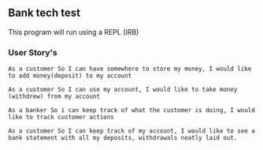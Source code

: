 ## Bank tech test

 This program will run using a REPL (IRB)

 ### User Story's

 `As a customer
 So I can have somewhere to store my money,
 I would like to add money(deposit) to my account`

 `As a customer
 So I can use my account,
 I would like to take money (withdrew) from my account`

 `As a banker
 So i can keep track of what the customer is doing,
 I would like to track customer actions`

 `As a customer
 So I can keep track of my account,
 I would like to see a bank statement with all my deposits, withdrawals neatly laid out.`
